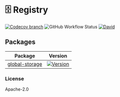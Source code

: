 # 🗄 Registry

[![Codecov branch](https://img.shields.io/codecov/c/github/kristw/registry/master.svg?style=flat-square)](https://codecov.io/gh/kristw/registry/branch/master)
![GitHub Workflow Status](https://img.shields.io/github/workflow/status/kristw/registry/build-and-test-workflow?style=flat-square)
[![David](https://img.shields.io/david/dev/kristw/registry.svg?style=flat-square)](https://david-dm.org/kristw/registry?type=dev)

## Packages

| Package                                                                                  | Version                                                                                                                                  |
| ---------------------------------------------------------------------------------------- | ---------------------------------------------------------------------------------------------------------------------------------------- |
| [global-storage](https://github.com/kristw/registry/tree/master/packages/global-storage) | [![Version](https://img.shields.io/npm/v/global-storage.svg?style=flat-square)](https://img.shields.io/npm/v/global-storage.svg?style=flat-square) |

### License

Apache-2.0
